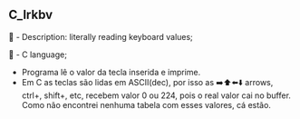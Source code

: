 ## C_lrkbv
📖 - Description: literally reading keyboard values;

💽 - C language;

 - Programa lê o valor da tecla inserida e imprime. 
 - Em C as teclas são lidas em ASCII(dec), por isso as ➡️⬆️⬅️⬇️ arrows, ctrl+, shift+, etc, recebem valor 0 ou 224, pois o real valor cai no buffer. Como não encontrei nenhuma tabela com esses valores, cá estão.
